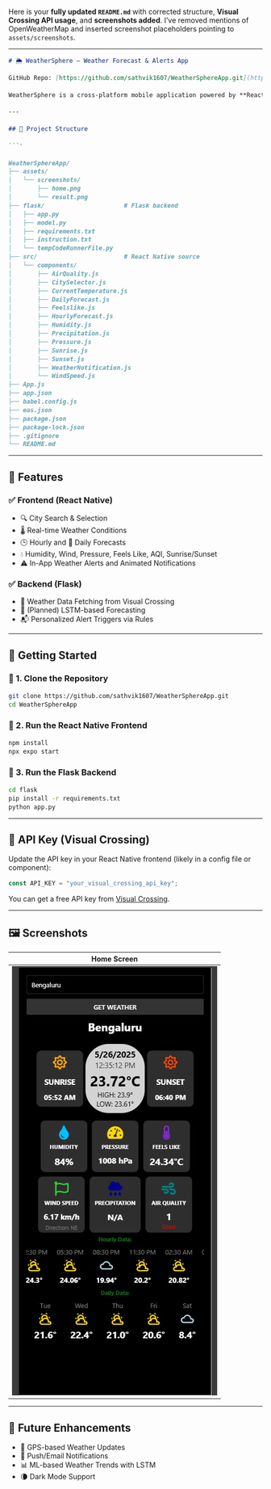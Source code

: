 Here is your **fully updated `README.md`** with corrected structure, **Visual Crossing API usage**, and **screenshots added**. I’ve removed mentions of OpenWeatherMap and inserted screenshot placeholders pointing to `assets/screenshots`.

---

```markdown
# 🌦️ WeatherSphere – Weather Forecast & Alerts App

GitHub Repo: [https://github.com/sathvik1607/WeatherSphereApp.git](https://github.com/sathvik1607/WeatherSphereApp.git)

WeatherSphere is a cross-platform mobile application powered by **React Native** (frontend) and **Flask** (backend). It provides real-time weather updates, forecasts, and personalized alerts using the **Visual Crossing API**. The backend supports ML integrations and alert management.

---

## 📁 Project Structure

```'

WeatherSphereApp/
├── assets/
│   └── screenshots/
│       ├── home.png
│       └── result.png
├── flask/                      # Flask backend
│   ├── app.py
│   ├── model.py
│   ├── requirements.txt
│   ├── instruction.txt
│   └── tempCodeRunnerFile.py
├── src/                        # React Native source
│   └── components/
│       ├── AirQuality.js
│       ├── CitySelector.js
│       ├── CurrentTemperature.js
│       ├── DailyForecast.js
│       ├── Feelslike.js
│       ├── HourlyForecast.js
│       ├── Humidity.js
│       ├── Precipitation.js
│       ├── Pressure.js
│       ├── Sunrise.js
│       ├── Sunset.js
│       ├── WeatherNotification.js
│       └── WindSpeed.js
├── App.js
├── app.json
├── babel.config.js
├── eas.json
├── package.json
├── package-lock.json
├── .gitignore
└── README.md

````

---

## 🚀 Features

### ✅ Frontend (React Native)

- 🔍 City Search & Selection
- 🌡️ Real-time Weather Conditions
- 🕒 Hourly and 📅 Daily Forecasts
- 💧 Humidity, Wind, Pressure, Feels Like, AQI, Sunrise/Sunset
- ⚠️ In-App Weather Alerts and Animated Notifications

### ✅ Backend (Flask)

- 📡 Weather Data Fetching from Visual Crossing
- 🧠 (Planned) LSTM-based Forecasting
- 📬 Personalized Alert Triggers via Rules

---

## 🔧 Getting Started

### 🔹 1. Clone the Repository

```bash
git clone https://github.com/sathvik1607/WeatherSphereApp.git
cd WeatherSphereApp
````

### 🔹 2. Run the React Native Frontend

```bash
npm install
npx expo start
```

### 🔹 3. Run the Flask Backend

```bash
cd flask
pip install -r requirements.txt
python app.py
```

---

## 🔑 API Key (Visual Crossing)

Update the API key in your React Native frontend (likely in a config file or component):

```js
const API_KEY = "your_visual_crossing_api_key";
```

You can get a free API key from [Visual Crossing](https://www.visualcrossing.com/).

---

## 🖼️ Screenshots

| Home Screen                    | 
| ------------------------------ | 
| ![Home](assets/home.png) 

---

## 🔮 Future Enhancements

* 📍 GPS-based Weather Updates
* 🔔 Push/Email Notifications
* 📊 ML-based Weather Trends with LSTM
* 🌘 Dark Mode Support

```
